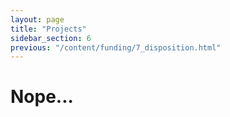 ```yaml
---
layout: page
title: "Projects"
sidebar_section: 6
previous: "/content/funding/7_disposition.html"
---
```

# Nope...